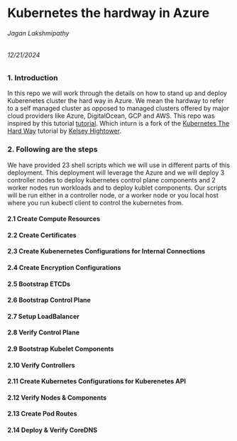 # Kubernetes the hardway in Azure
###### Jagan Lakshmipathy 
###### 12/21/2024

### 1. Introduction
In this repo we will work through the details on how to stand up and deploy Kuberenetes cluster the hard way in Azure. We mean the hardway to refer to a self managed cluster as opposed to managed clusters offered by major cloud providers like Azure, DigitalOcean, GCP and AWS. This repo was inspired by this tutorial [tutorial](https://github.com/ivanfioravanti/kubernetes-the-hard-way-on-azure/blob/master/README.md). Which inturn is a fork of the [Kubernetes The Hard Way](https://github.com/kelseyhightower/kubernetes-the-hard-way) tutorial by [Kelsey Hightower](https://x.com/i/flow/login?redirect_after_login=%2Fkelseyhightower). 

### 2. Following are the steps
We have provided 23 shell scripts which we will use in different parts of this deployment. This deployment will leverage the Azure and we will deploy 3 controller nodes to deploy kubernetes control plane components and 2 worker nodes run workloads and to deploy kublet components. Our scripts will be run either in a controller node, or a worker node or you local host where you run kubectl client to control the kubernetes from. 
#### 2.1 Create Compute Resources
#### 2.2 Create Certificates
#### 2.3 Create Kubenernetes Configurations for Internal Connections
#### 2.4 Create Encryption Configurations
#### 2.5 Bootstrap ETCDs
#### 2.6 Bootstrap Control Plane
#### 2.7 Setup LoadBalancer
#### 2.8 Verify Control Plane
#### 2.9 Bootstrap Kubelet Components
#### 2.10 Verify Controllers
#### 2.11 Create Kubernetes Configurations for Kuberenetes API
#### 2.12 Verify Nodes & Components
#### 2.13 Create Pod Routes
#### 2.14 Deploy & Verify CoreDNS